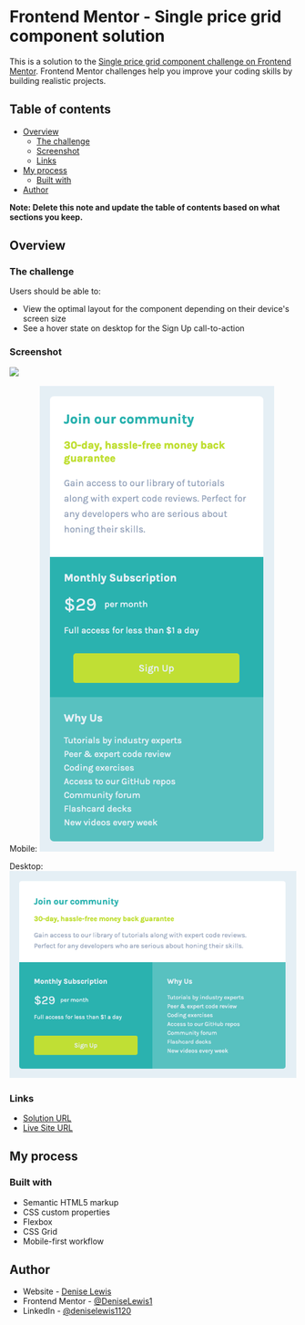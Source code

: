 # Frontend Mentor - Single price grid component solution

This is a solution to the [Single price grid component challenge on Frontend Mentor](https://www.frontendmentor.io/challenges/single-price-grid-component-5ce41129d0ff452fec5abbbc). Frontend Mentor challenges help you improve your coding skills by building realistic projects. 

## Table of contents

- [Overview](#overview)
  - [The challenge](#the-challenge)
  - [Screenshot](#screenshot)
  - [Links](#links)
- [My process](#my-process)
  - [Built with](#built-with)
- [Author](#author)

**Note: Delete this note and update the table of contents based on what sections you keep.**

## Overview

### The challenge

Users should be able to:

- View the optimal layout for the component depending on their device's screen size
- See a hover state on desktop for the Sign Up call-to-action

### Screenshot

![](./screenshot.jpg)

Mobile:
![Mobile screenshot](./screenshot-mobile.png)

Desktop:
![Desktop screenshot](./screenshot-desktop.png)

### Links

- [Solution URL](https://github.com/DeniseLewis1/single-price-grid-component)
- [Live Site URL](https://your-live-site-url.com)

## My process

### Built with

- Semantic HTML5 markup
- CSS custom properties
- Flexbox
- CSS Grid
- Mobile-first workflow

## Author

- Website - [Denise Lewis](https://deniselewis.co/)
- Frontend Mentor - [@DeniseLewis1](https://www.frontendmentor.io/profile/DeniseLewis1)
- LinkedIn - [@deniselewis1120](https://www.linkedin.com/in/deniselewis20/)
